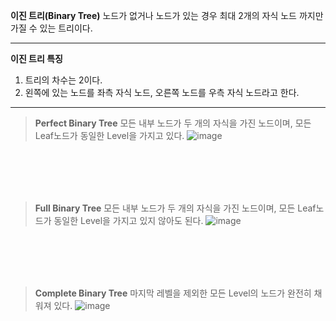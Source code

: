 **이진 트리(Binary Tree)**
노드가 없거나 노드가 있는 경우 최대 2개의 자식 노드 까지만 가질 수 있는 트리이다.
<hr>

**이진 트리 특징**
1. 트리의 차수는 2이다.
2. 왼쪽에 있는 노드를 좌측 자식 노드, 오른쪽 노드를 우측 자식 노드라고 한다.
<hr>

> **Perfect Binary Tree**
> 모든 내부 노드가 두 개의 자식을 가진 노드이며, 모든 Leaf노드가 동일한 Level을 가지고 있다.
>![image](https://user-images.githubusercontent.com/90611410/143400685-2173322f-3e7d-49bf-99ca-4da255dab816.png)

<br><br><br><br>

> **Full Binary Tree**
> 모든 내부 노드가 두 개의 자식을 가진 노드이며, 모든 Leaf노드가 동일한 Level을 가지고 있지 않아도 된다.
>![image](https://user-images.githubusercontent.com/90611410/143400817-57e9acdc-53ab-4b72-bf8d-da9603acbd70.png)

<br><br><br><br>

> **Complete Binary Tree**
> 마지막 레벨을 제외한 모든 Level의 노드가 완전히 채워져 있다.
>![image](https://user-images.githubusercontent.com/90611410/143401044-bd9f8113-94fc-43c1-969d-672666a5efd0.png)
